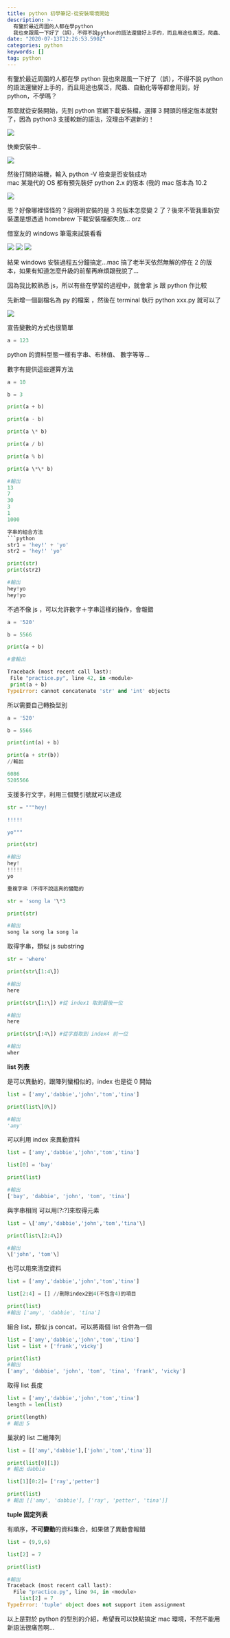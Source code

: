 ```yaml
---
title: python 初學筆記-從安裝環境開始
description: >-
  有鑒於最近周圍的人都在學python
  我也來跟風一下好了（誤），不得不說python的語法還蠻好上手的，而且用途也廣泛，爬蟲、自動化等等都會用到，好python，不學嗎？
date: "2020-07-13T12:26:53.590Z"
categories: python
keywords: []
tag: python
---
```


有鑒於最近周圍的人都在學 python 我也來跟風一下好了（誤），不得不說 python 的語法還蠻好上手的，而且用途也廣泛，爬蟲、自動化等等都會用到，好 python，不學嗎？

那麼就從安裝開始，先到 python 官網下載安裝檔，選擇 3 開頭的穩定版本就對了，因為 python3 支援較新的語法，沒理由不選新的！

![](/img/1__BDlFAuXm__m2XQIjOBP4eDw.png)

快樂安裝中..

![](/img/1__2bmUBFgSIL808aCijSD7Sg.png)

然後打開終端機，輸入 python -V 檢查是否安裝成功    
mac 某幾代的 OS 都有預先裝好 python 2.x 的版本 (我的 mac 版本為 10.2

![](/img/1__WAFyeX4B__GeqLZOAGO1eRA.png)

恩？好像哪裡怪怪的？我明明安裝的是 3 的版本怎麼變 2 了？後來不管我重新安裝還是想透過 homebrew 下載安裝檔都失敗… orz

借室友的 windows 筆電來試裝看看

![](/img/1__ljjKKjzy6k0EE7dbGOyhzg.png)
![](/img/1__zBHzWuXqP__X8GxxPCRyBYA.png)
![](/img/1__p9bflxSkaxiuEGADt3BBng.png)

結果 windows 安裝過程五分鐘搞定…mac 搞了老半天依然無解的停在 2 的版本，如果有知道怎麼升級的前輩再麻煩跟我說了…

因為我比較熟悉 js，所以有些在學習的過程中，就會拿 js 跟 python 作比較

先新增一個副檔名為 py 的檔案 ，然後在 terminal 執行 python xxx.py 就可以了

![](/img/1__A__pFXtq7WPW1UXJJEYyonQ.png)

宣告變數的方式也很簡單

```python
a = 123
```

python 的資料型態一樣有字串、布林值、 數字等等…

數字有提供這些運算方法

````python
a = 10

b = 3

print(a + b)

print(a - b)

print(a \* b)

print(a / b)

print(a % b)

print(a \*\* b)

#輸出
13
7
30
3
1
1000

字串的組合方法
```python
str1 = 'hey!' + 'yo'
str2 = 'hey!' 'yo'

print(str)
print(str2)

#輸出
hey!yo
hey!yo
````

不過不像 js ，可以允許數字＋字串這樣的操作，會報錯

```python
a = '520'

b = 5566

print(a + b)

#會輸出

Traceback (most recent call last):
 File "practice.py", line 42, in <module>
 print(a + b)
TypeError: cannot concatenate 'str' and 'int' objects
```

所以需要自己轉換型別

```python
a = '520'

b = 5566

print(int(a) + b)

print(a + str(b))
//輸出

6086
5205566
```

支援多行文字，利用三個雙引號就可以達成

```python
str = """hey!

!!!!!

yo"""

print(str)

#輸出
hey!
!!!!!
yo

重複字串（不得不說這真的蠻酷的

str = 'song la '\*3

print(str)

#輸出
song la song la song la
```

取得字串，類似 js substring

```python
str = 'where'

print(str\[1:4\])

#輸出
here

print(str\[1:\]) #從 index1 取到最後一位

#輸出
here

print(str\[:4\]) #從字首取到 index4 前一位

#輸出
wher
```

**list 列表**

是可以異動的，跟陣列蠻相似的，index 也是從 0 開始

```python
list = ['amy','dabbie','john','tom','tina']

print(list\[0\])

#輸出
'amy'
```

可以利用 index 來異動資料

```python
list = ['amy','dabbie','john','tom','tina']

list[0] = 'bay'

print(list)

#輸出
['bay', 'dabbie', 'john', 'tom', 'tina']
```

與字串相同 可以用\[?:?\]來取得元素

```python
list = \['amy','dabbie','john','tom','tina'\]

print(list\[2:4\])

#輸出
\['john', 'tom'\]
```

也可以用來清空資料

```python
list = ['amy','dabbie','john','tom','tina']

list[2:4] = [] //刪除index2到4(不包含4)的項目

print(list)
#輸出 ['amy', 'dabbie', 'tina']
```

組合 list，類似 js concat，可以將兩個 list 合併為一個

```python
list = ['amy','dabbie','john','tom','tina']
list = list + ['frank','vicky']

print(list)
#輸出
['amy', 'dabbie', 'john', 'tom', 'tina', 'frank', 'vicky']
```

取得 list 長度

```python
list = ['amy','dabbie','john','tom','tina']
length = len(list)

print(length)
# 輸出 5
```

巢狀的 list 二維陣列

```python
list = [['amy','dabbie'],['john','tom','tina']]

print(list[0][1])
# 輸出 dabbie

list[1][0:2]= ['ray','petter']

print(list)
# 輸出 [['amy', 'dabbie'], ['ray', 'petter', 'tina']]
```

**tuple 固定列表**

有順序，**不可變動**的資料集合，如果做了異動會報錯

```python
list = (9,9,6)

list[2] = 7

print(list)

#輸出
Traceback (most recent call last):
  File "practice.py", line 94, in <module>
    list[2] = 7
TypeError: 'tuple' object does not support item assignment

```

以上是對於 python 的型別的介紹，希望我可以快點搞定 mac 環境，不然不能用新語法很痛苦啊…
